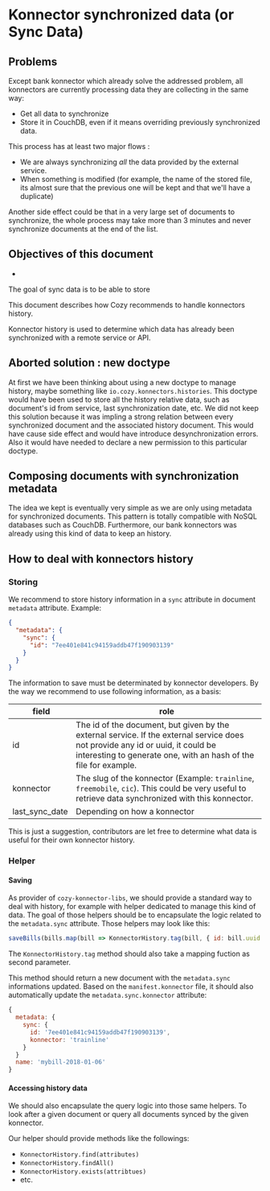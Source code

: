 # Konnector synchronized data (or Sync Data)

## Problems

Except bank konnector which already solve the addressed problem, all konnectors are currently processing data they are collecting in the same way:

* Get all data to synchronize
* Store it in CouchDB, even if it means overriding previously synchronized data.

This process has at least two major flows :
* We are always synchronizing _all_ the data provided by the external service.
* When something is modified (for example, the name of the stored file, its almost sure that the previous one will be kept and that we'll have a duplicate)

Another side effect could be that in a very large set of documents to synchronize, the whole process may take more than 3 minutes and never synchronize documents at the end of the list.

## Objectives of this document

*

The goal of sync data is to be able to store


This document describes how Cozy recommends to handle konnectors history.

Konnector history is used to determine which data has already been synchronized with a remote service or API.

## Aborted solution : new doctype

At first we have been thinking about using a new doctype to manage history, maybe something like `io.cozy.konnectors.histories`.
This doctype would have been used to store all the history relative data, such as document's id from service, last synchronization date, etc.
We did not keep this solution because it was impling a strong relation between every synchronized document and the associated  history document. This would have cause side effect and would have introduce desynchronization errors.
Also it would have needed to declare a new permission to this particular doctype.

## Composing documents with synchronization metadata

The idea we kept is eventually very simple as we are only using metadata for synchronized documents. This pattern is totally compatible with NoSQL databases such as CouchDB. Furthermore, our bank konnectors was already using this kind of data to keep an history.

## How to deal with konnectors history

### Storing

We recommend to store history information in a `sync` attribute in document `metadata` attribute. Example:

```json
{
  "metadata": {
    "sync": {
      "id": "7ee401e841c94159addb47f190903139"
    }
  }
}
```

The information to save must be determinated by konnector developers. By the way we recommend to use following information, as a basis:

| field | role |
|-------|------|
| id        | The id of the document, but given by the external service. If the external service does not provide any id or uuid, it could be interesting to generate one, with an hash of the file for example.
| konnector | The slug of the konnector (Example: `trainline`, `freemobile`, `cic`). This could be very useful to retrieve data synchronized with this konnector.
| last_sync_date | Depending on how a konnector

This is just a suggestion, contributors are let free to determine what data is useful for their own konnector history.

### Helper

#### Saving

As provider of `cozy-konnector-libs`, we should provide a standard way to deal with history, for example with helper dedicated to manage this kind of data.
The goal of those helpers should be to encapsulate the logic related to the `metadata.sync` attribute.
Those helpers may look like this:

```js
saveBills(bills.map(bill => KonnectorHistory.tag(bill, { id: bill.uuid })))
```

The `KonnectorHistory.tag` method should also take a mapping fuction as second parameter.

This method should return a new document with the `metadata.sync` informations updated. Based on the `manifest.konnector` file, it should also automatically update the `metadata.sync.konnector` attribute:

```js
{
  metadata: {
    sync: {
      id: '7ee401e841c94159addb47f190903139',
      konnector: 'trainline'
    }
  }
  name: 'mybill-2018-01-06'
}
```


#### Accessing history data

We should also encapsulate the query logic into those same helpers. To look after a given document or query all documents synced by the given konnector.

Our helper should provide methods like the followings:

* `KonnectorHistory.find(attributes)`
* `KonnectorHistory.findAll()`
* `KonnectorHistory.exists(attribtues)`
* etc.
